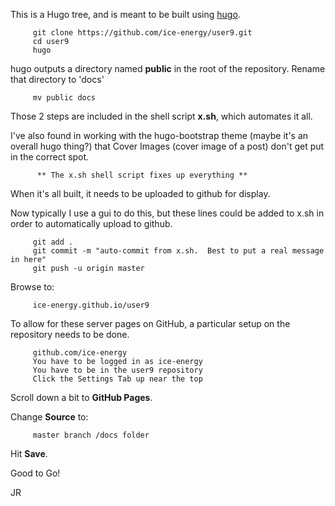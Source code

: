 This is a Hugo tree, and is meant to be built using
[hugo](https://gohugo.io).

```
     git clone https://github.com/ice-energy/user9.git
     cd user9
     hugo
```

hugo outputs a directory named **public** in the root of the
repository.  Rename that directory to 'docs'

```
     mv public docs
```

Those 2 steps are included in the shell script **x.sh**, which
automates it all.

I've also found in working with the hugo-bootstrap theme (maybe it's an
overall hugo thing?) that Cover Images (cover image of a post)
don't get put in the correct spot.

```
      ** The x.sh shell script fixes up everything **
```

When it's all built, it needs to be uploaded to github for display.

Now typically I use a gui to do this, but these lines could
be added to x.sh in order to automatically upload to github.

```
     git add .
     git commit -m "auto-commit from x.sh.  Best to put a real message in here"
     git push -u origin master
```

Browse to:

```
     ice-energy.github.io/user9
```

To allow for these server pages on GitHub, a particular setup
on the repository needs to be done.

```
     github.com/ice-energy
     You have to be logged in as ice-energy
     You have to be in the user9 repository
     Click the Settings Tab up near the top
```

Scroll down a bit to **GitHub Pages**.

Change **Source** to:

```
     master branch /docs folder
```

Hit **Save**.


Good to Go!



JR





